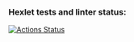 ### Hexlet tests and linter status:
[![Actions Status](https://github.com/Androidmatis/java-project-lvl1/workflows/hexlet-check/badge.svg)](https://github.com/Androidmatis/java-project-lvl1/actions)